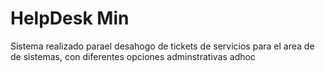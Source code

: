 # HelpDesk Min
Sistema realizado parael desahogo de tickets de servicios para el area de de sistemas, con diferentes opciones adminstrativas adhoc
